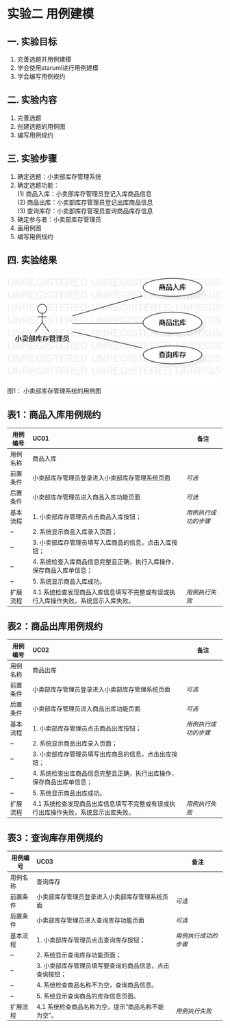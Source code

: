 # 实验二 用例建模

## 一. 实验目标
1. 完善选题并用例建模
2. 学会使用staruml进行用例建模
3. 学会编写用例规约

## 二. 实验内容
1. 完善选题
2. 创建选题的用例图
3. 编写用例规约

## 三. 实验步骤

1. 确定选题：小卖部库存管理系统  
2. 确定选题功能：  
  (1) 商品入库：小卖部库存管理员登记入库商品信息  
  (2) 商品出库：小卖部库存管理员登记出库商品信息  
  (3) 查询库存：小卖部库存管理员查询商品库存信息  
3. 确定参与者：小卖部库存管理员  
4. 画用例图  
5. 编写用例规约

## 四. 实验结果

![用例图](./lab2_UseCaseDiagram.jpg)  
图1： 小卖部库存管理系统的用例图

## 表1：商品入库用例规约 

用例编号  | UC01 | 备注  
-|:-|-  
用例名称  | 商品入库  |   
前置条件  | 小卖部库存管理员登录进入小卖部库存管理系统页面  | *可选*   
后置条件  | 小卖部库存管理员进入商品入库功能页面     | *可选*   
基本流程  | 1. 小卖部库存管理员点击商品入库按钮；  |*用例执行成功的步骤*    
~| 2. 系统显示商品入库录入页面；  |   
~| 3. 小卖部库存管理员填写入库商品的信息，点击入库按钮；  |   
~| 4. 系统检查入库商品信息完整且正确，执行入库操作，保存商品入库单信息；  |   
~| 5. 系统显示商品入库成功。  |  
扩展流程  | 4.1 系统检查发现商品入库信息填写不完整或有误或执行入库操作失败，系统显示入库失败。 |*用例执行失败*    

## 表2：商品出库用例规约 

用例编号  | UC02 | 备注  
-|:-|-  
用例名称  | 商品出库  |   
前置条件  | 小卖部库存管理员登录进入小卖部库存管理系统页面   | *可选*   
后置条件  | 小卖部库存管理员进入商品出库功能页面     | *可选*   
基本流程  | 1. 小卖部库存管理员点击商品出库按钮；  |*用例执行成功的步骤*    
~| 2. 系统显示商品出库录入页面；  |   
~| 3. 小卖部库存管理员填写出库商品的信息，点击出库按钮；  |   
~| 4. 系统检查出库商品信息完整且正确，执行出库操作，保存商品出库单信息；  |   
~| 5. 系统显示商品出库成功。  |  
扩展流程  | 4.1 系统检查发现商品出库信息填写不完整或有误或执行出库操作失败，系统显示出库失败。 |*用例执行失败*   

## 表3：查询库存用例规约 

用例编号  | UC03 | 备注  
-|:-|-  
用例名称  | 查询库存  |   
前置条件  | 小卖部库存管理员登录进入小卖部库存管理系统页面  | *可选*   
后置条件  | 小卖部库存管理员进入查询库存功能页面     | *可选*   
基本流程  | 1. 小卖部库存管理员点击查询库存按钮；  |*用例执行成功的步骤*    
~| 2. 系统显示查询库存功能页面；  |   
~| 3. 小卖部库存管理员填写要查询的商品信息，点击查询按钮；  |
~| 4. 系统检查商品名称不为空，查询商品信息。  |   
~| 5. 系统显示查询商品的库存信息页面。  |   
扩展流程  | 4.1 系统检查商品名称为空，提示“商品名称不能为空”。 |*用例执行失败*   
